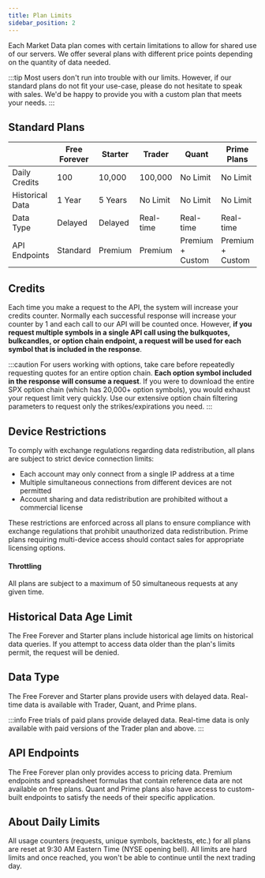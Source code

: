 ```yaml
---
title: Plan Limits
sidebar_position: 2
---
```


Each Market Data plan comes with certain limitations to allow for shared use of our servers. We offer several plans with different price points depending on the quantity of data needed.

:::tip
Most users don't run into trouble with our limits. However, if our standard plans do not fit your use-case, please do not hesitate to speak with sales. We'd be happy to provide you with a custom plan that meets your needs.
:::

## Standard Plans

|                       | Free Forever | Starter   | Trader    | Quant      | Prime Plans |
|-----------------------|--------------|-----------|-----------|------------|--------------|
| Daily Credits         | 100          | 10,000    | 100,000   | No Limit   | No Limit    |
| Historical Data       | 1 Year       | 5 Years   | No Limit  | No Limit   | No Limit    |
| Data Type             | Delayed      | Delayed   | Real-time | Real-time  | Real-time   |
| API Endpoints         | Standard     | Premium   | Premium   | Premium + Custom | Premium + Custom |

## Credits
Each time you make a request to the API, the system will increase your credits counter. Normally each successful response will increase your counter by 1 and each call to our API will be counted once. However, **if you request multiple symbols in a single API call using the bulkquotes, bulkcandles, or option chain endpoint, a request will be used for each symbol that is included in the response**. 

:::caution 
For users working with options, take care before repeatedly requesting quotes for an entire option chain. **Each option symbol included in the response will consume a request**. If you were to download the entire SPX option chain (which has 20,000+ option symbols), you would exhaust your request limit very quickly. Use our extensive option chain filtering parameters to request only the strikes/expirations you need. 
:::

## Device Restrictions

To comply with exchange regulations regarding data redistribution, all plans are subject to strict device connection limits:

- Each account may only connect from a single IP address at a time
- Multiple simultaneous connections from different devices are not permitted
- Account sharing and data redistribution are prohibited without a commercial license

These restrictions are enforced across all plans to ensure compliance with exchange regulations that prohibit unauthorized data redistribution. Prime plans requiring multi-device access should contact sales for appropriate licensing options.

#### Throttling

All plans are subject to a maximum of 50 simultaneous requests at any given time.

## Historical Data Age Limit

The Free Forever and Starter plans include historical age limits on historical data queries. If you attempt to access data older than the plan's limits permit, the request will be denied.

## Data Type

The Free Forever and Starter plans provide users with delayed data. Real-time data is available with Trader, Quant, and Prime plans.

:::info
Free trials of paid plans provide delayed data. Real-time data is only available with paid versions of the Trader plan and above.
:::

## API Endpoints

The Free Forever plan only provides access to pricing data. Premium endpoints and spreadsheet formulas that contain reference data are not available on free plans. Quant and Prime plans also have access to custom-built endpoints to satisfy the needs of their specific application.

## About Daily Limits

All usage counters (requests, unique symbols, backtests, etc.) for all plans are reset at 9:30 AM Eastern Time (NYSE opening bell). All limits are hard limits and once reached, you won't be able to continue until the next trading day.
